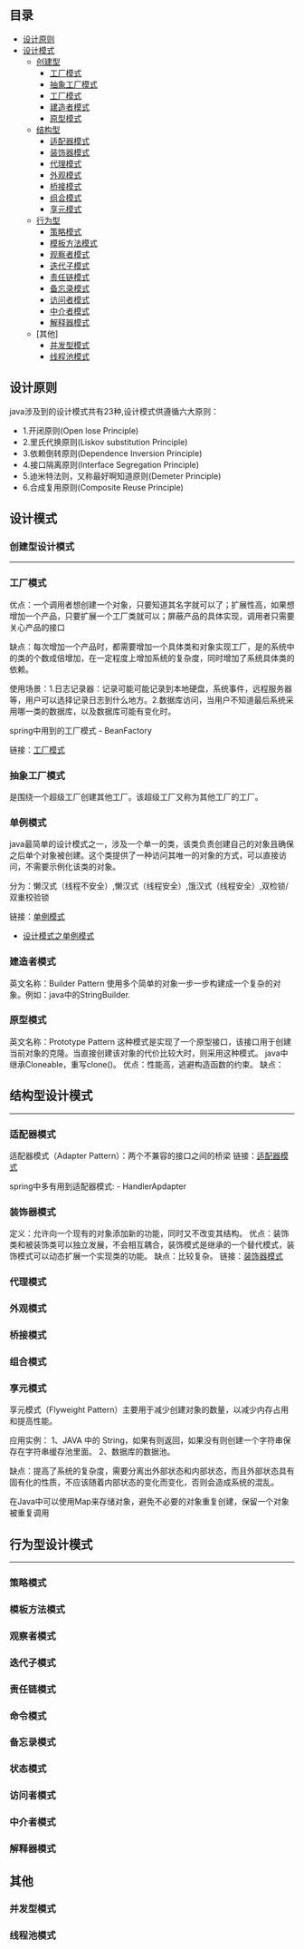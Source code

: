 ## 目录

- [设计原则](#设计原则)
- [设计模式](#设计模式)
    - [创建型](#创建型设计模式)
        - [工厂模式](#工厂模式)
        - [抽象工厂模式](#抽象工厂模式)
        - [工厂模式](#单例模式)
        - [建造者模式](#建造者模式)
        - [原型模式](#原型模式)
    - [结构型](#结构型设计模式)
        - [适配器模式](#适配器模式)
        - [装饰器模式](#装饰器模式)
        - [代理模式](#代理模式)
        - [外观模式](#外观模式)
        - [桥接模式](#桥接模式)
        - [组合模式](#组合模式)
        - [享元模式](#享元模式)
    - [行为型](#行为型设计模式)
        - [策略模式](#策略模式)
        - [模板方法模式](#模板方法模式)
        - [观察者模式](#观察者模式)
        - [迭代子模式](#迭代子模式)
        - [责任链模式](#责任链模式)
        - [备忘录模式](#备忘录模式)
        - [访问者模式](#访问者模式)
        - [中介者模式](#中介者模式)
        - [解释器模式](#解释器模式)
    - [其他]
        - [并发型模式](#并发型模式)
        - [线程池模式](#线程池模式)
## 设计原则

java涉及到的设计模式共有23种,设计模式供遵循六大原则：
- 1.开闭原则(Open lose Principle)
- 2.里氏代换原则(Liskov substitution Principle)
- 3.依赖倒转原则(Dependence Inversion Principle)
- 4.接口隔离原则(Interface Segregation Principle)
- 5.迪米特法则，又称最好啊知道原则(Demeter Principle)
- 6.合成复用原则(Composite Reuse Principle)


## 设计模式

### 创建型设计模式

---
### 工厂模式
优点：一个调用者想创建一个对象，只要知道其名字就可以了；扩展性高，如果想增加一个产品，只要扩展一个工厂类就可以；屏蔽产品的具体实现，调用者只需要关心产品的接口

缺点：每次增加一个产品时，都需要增加一个具体类和对象实现工厂，是的系统中的类的个数成倍增加，在一定程度上增加系统的复杂度，同时增加了系统具体类的依赖。

使用场景：1.日志记录器：记录可能可能记录到本地硬盘，系统事件，远程服务器等，用户可以选择记录日志到什么地方。2.数据库访问，当用户不知道最后系统采用哪一类的数据库，以及数据库可能有变化时。

spring中用到的工厂模式 - BeanFactory

链接：[工厂模式](https://www.runoob.com/design-pattern/factory-pattern.html)


### 抽象工厂模式
是围绕一个超级工厂创建其他工厂。该超级工厂又称为其他工厂的工厂。
### 单例模式
java最简单的设计模式之一，涉及一个单一的类，该类负责创建自己的对象且确保之后单个对象被创建。这个类提供了一种访问其唯一的对象的方式，可以直接访问，不需要示例化该类的对象。

分为：懒汉式（线程不安全）,懒汉式（线程安全）,饿汉式（线程安全）,双检锁/双重校验锁

链接：[单例模式](https://www.runoob.com/design-pattern/singleton-pattern.html)

- [设计模式之单例模式](https://www.jianshu.com/p/3bfd916f2bb2)

### 建造者模式 
英文名称：Builder Pattern
使用多个简单的对象一步一步构建成一个复杂的对象。例如：java中的StringBuilder.
### 原型模式 
英文名称：Prototype Pattern
这种模式是实现了一个原型接口，该接口用于创建当前对象的克隆。当直接创建该对象的代价比较大时，则采用这种模式。
java中继承Cloneable，重写clone()。
优点：性能高，逃避构造函数的约束。
缺点：

## 结构型设计模式

---
### 适配器模式

适配器模式（Adapter Pattern）：两个不兼容的接口之间的桥梁
链接：[适配器模式](https://www.runoob.com/design-pattern/adapter-pattern.html)

spring中多有用到适配器模式: - HandlerApdapter



### 装饰器模式

定义：允许向一个现有的对象添加新的功能，同时又不改变其结构。
优点：装饰类和被装饰类可以独立发展，不会相互耦合，装饰模式是继承的一个替代模式，装饰模式可以动态扩展一个实现类的功能。
缺点：比较复杂。
链接：[装饰器模式](https://www.runoob.com/design-pattern/decorator-pattern.html)

### 代理模式

### 外观模式
### 桥接模式
### 组合模式



### 享元模式

享元模式（Flyweight Pattern）主要用于减少创建对象的数量，以减少内存占用和提高性能。

应用实例： 1、JAVA 中的 String，如果有则返回，如果没有则创建一个字符串保存在字符串缓存池里面。 2、数据库的数据池。

缺点：提高了系统的复杂度，需要分离出外部状态和内部状态，而且外部状态具有固有化的性质，不应该随着内部状态的变化而变化，否则会造成系统的混乱。

在Java中可以使用Map来存储对象，避免不必要的对象重复创建，保留一个对象被重复调用

## 行为型设计模式

---

### 策略模式
### 模板方法模式
### 观察者模式
### 迭代子模式
### 责任链模式
### 命令模式
### 备忘录模式
### 状态模式
### 访问者模式
### 中介者模式
### 解释器模式

## 其他

### 并发型模式

### 线程池模式
